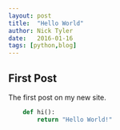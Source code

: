 ```yaml
---
layout: post
title:  "Hello World"
author: Nick Tyler
date:   2016-01-16 
tags: [python,blog]
---
```



First Post
----------


The first post on my new site.

```python
    def hi():
        return "Hello World!"
```
